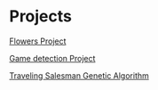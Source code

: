 # Projects

<a href="https://github.com/JamesMHernandez/MathOfDataSci/blob/main/Flower_Project.md"> Flowers Project </a>

<a href="https://github.com/JamesMHernandez/MathOfDataSci/blob/main/game_detection.md"> Game detection Project </a>

<a href="https://colab.research.google.com/drive/1YmFLsHgT3FJfU9PuSeH0HV2ISm-U-Arp?usp=sharing"> Traveling Salesman Genetic Algorithm </a>
